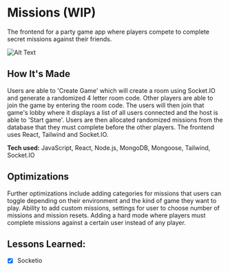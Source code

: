# Missions (WIP)
The frontend for a party game app where players compete to complete secret missions against their friends.


![Alt Text](https://i.ibb.co/BwS1NPM/Screenshot-2023-01-06-at-11-59-45.png)

## How It's Made
Users are able to 'Create Game' which will create a room using Socket.IO and generate a randomized 4 letter room code. Other players are able to join the game by entering the room code. The users will then join that game's lobby where it displays a list of all users connected and the host is able to 'Start game'. Users are then allocated randomized missions from the database that they must complete before the other players. The frontend uses React, Tailwind and Socket.IO.

**Tech used:** JavaScript, React, Node.js, MongoDB, Mongoose, Tailwind, Socket.IO


## Optimizations

Further optimizations include adding categories for missions that users can toggle depending on their environment and the kind of game they want to play. Ability to add custom missions, settings for user to choose number of missions and mission resets. Adding a hard mode where players must complete missions against a certain user instead of any player.

## Lessons Learned:

- [x] Socketio
